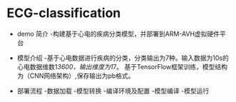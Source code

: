 # ECG-classification
- demo 简介
  -构建基于心电的疾病分类模型，并部署到ARM-AVH虚拟硬件平台
- 模型介绍
  -基于心电数据进行疾病的分类，分类输出为7种。输入数据为10s的心电数据维数1*3600，输出维度为1*7。
   基于TensorFlow框架训练，模型结构为（CNN网络架构）,保存输出为pb格式。
- 部署流程
  -数据加载
  -模型转换
  -编译环境及配置
  -模型编译
  -模型运行

    ​
